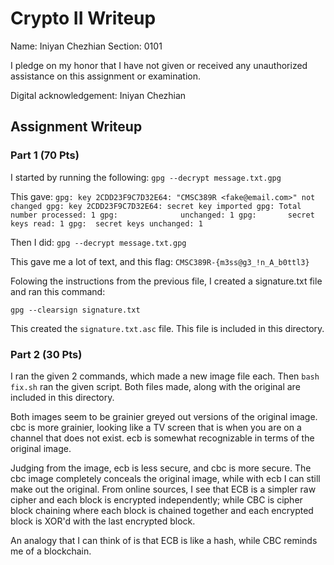 # Crypto II Writeup

Name: Iniyan Chezhian
Section: 0101

I pledge on my honor that I have not given or received any unauthorized
assistance on this assignment or examination.

Digital acknowledgement: Iniyan Chezhian

## Assignment Writeup

### Part 1 (70 Pts)
I started by running the following:
`gpg --decrypt message.txt.gpg`

This gave:
`
gpg: key 2CDD23F9C7D32E64: "CMSC389R <fake@email.com>" not changed
gpg: key 2CDD23F9C7D32E64: secret key imported
gpg: Total number processed: 1
gpg:              unchanged: 1
gpg:       secret keys read: 1
gpg:  secret keys unchanged: 1
`

Then I did:
`gpg --decrypt message.txt.gpg`

This gave me a lot of text, and this flag: `CMSC389R-{m3ss@g3_!n_A_b0ttl3}`

Folowing the instructions from the previous file, I created a signature.txt file and ran this command:

`gpg --clearsign signature.txt`

This created the `signature.txt.asc` file. This file is included in this directory.

### Part 2 (30 Pts)
I ran the given 2 commands, which made a new image file each. Then `bash fix.sh` ran the given script. Both files made, along with the original are included in this directory.

Both images seem to be grainier greyed out versions of the original image. cbc is more grainier, looking like a TV screen that is when you are on a channel that does not exist. ecb is somewhat recognizable in terms of the original image.

Judging from the image, ecb is less secure, and cbc is more secure. The cbc image completely conceals the original image, while with ecb I can still make out the original. From online sources, I see that ECB is a simpler raw cipher and each block is encrypted independently; while CBC is cipher block chaining where each block is chained together and each encrypted block is XOR'd with the last encrypted block.

An analogy that I can think of is that ECB is like a hash, while CBC reminds me of a blockchain.
